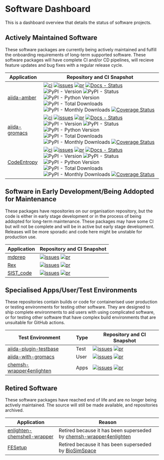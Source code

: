 # Software Dashboard

This is a dashboard overview that details the status of software projects.

## Actively Maintained Software

These software packages are currently being actively maintained and fulfill the onboarding requirements of long-term supported software. These software packages will have complete CI and/or CD pipelines, will recieve feature updates and bug fixes with a regular release cycle.

| Application | Repository and CI Snapshot |
| ----------- | -------------------------- |
| [aiida-amber](https://github.com/CCPBioSim/aiida-amber) | [![ci](https://github.com/ccpbiosim/aiida-amber/actions/workflows/project-ci.yaml/badge.svg?branch=main)](https://github.com/ccpbiosim/aiida-amber/actions/workflows/project-ci.yaml) [![issues](https://img.shields.io/github/issues/ccpbiosim/aiida-amber?logo=github&labelColor=grey)](https://github.com/CCPBioSim/aiida-amber/issues) [![pr](https://img.shields.io/github/issues-pr/ccpbiosim/aiida-amber?logo=github&labelColor=grey)](https://github.com/CCPBioSim/aiida-amber/pulls) [![Docs - Status](https://app.readthedocs.org/projects/aiida-amber/badge/?version=latest)](https://aiida-amber.readthedocs.io/en/latest/?badge=latest) ![PyPI - Version](https://img.shields.io/pypi/v/aiida-amber?logo=pypi&logoColor=white) ![PyPI - Status](https://img.shields.io/pypi/status/aiida-amber?logo=pypi&logoColor=white) ![PyPI - Python Version](https://img.shields.io/pypi/pyversions/aiida-amber) ![PyPI - Total Downloads](https://img.shields.io/pepy/dt/aiida-amber?logo=pypi&logoColor=white&color=blue) ![PyPI - Monthly Downloads](https://img.shields.io/pypi/dm/aiida-amber?logo=pypi&logoColor=white&color=blue) [![Coverage Status](https://coveralls.io/repos/github/CCPBioSim/aiida-amber/badge.svg?branch=main)](https://coveralls.io/github/CCPBioSim/aiida-amber?branch=main) |
| [aiida-gromacs](https://github.com/CCPBioSim/aiida-gromacs) | [![ci](https://github.com/ccpbiosim/aiida-gromacs/actions/workflows/project-ci.yaml/badge.svg?branch=main)](https://github.com/ccpbiosim/aiida-gromacs/actions/workflows/project-ci.yaml) [![issues](https://img.shields.io/github/issues/ccpbiosim/aiida-gromacs?logo=github&labelColor=grey)](https://github.com/CCPBioSim/aiida-gromacs/issues) [![pr](https://img.shields.io/github/issues-pr/ccpbiosim/aiida-gromacs?logo=github&labelColor=grey)](https://github.com/CCPBioSim/aiida-gromacs/pulls) [![Docs - Status](https://app.readthedocs.org/projects/aiida-gromacs/badge/?version=latest)](https://aiida-gromacs.readthedocs.io/en/latest/?badge=latest) ![PyPI - Version](https://img.shields.io/pypi/v/aiida-gromacs?logo=pypi&logoColor=white) ![PyPI - Status](https://img.shields.io/pypi/status/aiida-gromacs?logo=pypi&logoColor=white) ![PyPI - Python Version](https://img.shields.io/pypi/pyversions/aiida-gromacs) ![PyPI - Total Downloads](https://img.shields.io/pepy/dt/aiida-gromacs?logo=pypi&logoColor=white&color=blue) ![PyPI - Monthly Downloads](https://img.shields.io/pypi/dm/aiida-gromacs?logo=pypi&logoColor=white&color=blue) [![Coverage Status](https://coveralls.io/repos/github/CCPBioSim/aiida-gromacs/badge.svg?branch=main)](https://coveralls.io/github/CCPBioSim/aiida-gromacs?branch=main) |
| [CodeEntropy](https://github.com/CCPBioSim/CodeEntropy/) | [![ci](https://github.com/ccpbiosim/CodeEntropy/actions/workflows/project-ci.yaml/badge.svg?branch=main)](https://github.com/ccpbiosim/CodeEntropy/actions/workflows/project-ci.yaml) [![issues](https://img.shields.io/github/issues/ccpbiosim/CodeEntropy?logo=github&labelColor=grey)](https://github.com/CCPBioSim/CodeEntropy/issues) [![pr](https://img.shields.io/github/issues-pr/ccpbiosim/CodeEntropy?logo=github&labelColor=grey)](https://github.com/CCPBioSim/CodeEntropy/pulls) [![Docs - Status](https://app.readthedocs.org/projects/codeentropy/badge/?version=latest)](https://codeentropy.readthedocs.io/en/latest/?badge=latest) ![PyPI - Version](https://img.shields.io/pypi/v/codeentropy?logo=pypi&logoColor=white) ![PyPI - Status](https://img.shields.io/pypi/status/codeentropy?logo=pypi&logoColor=white) ![PyPI - Python Version](https://img.shields.io/pypi/pyversions/CodeEntropy) ![PyPI - Total Downloads](https://img.shields.io/pepy/dt/codeentropy?logo=pypi&logoColor=white&color=blue) ![PyPI - Monthly Downloads](https://img.shields.io/pypi/dm/CodeEntropy?logo=pypi&logoColor=white&color=blue) [![Coverage Status](https://coveralls.io/repos/github/CCPBioSim/CodeEntropy/badge.svg?branch=main)](https://coveralls.io/github/CCPBioSim/CodeEntropy?branch=main) |

## Software in Early Development/Being Addopted for Maintenance

These packages have repositories on our organisation repository, but the code is either in early stage development or in the process of being addopted for long-term maintenance. These packages may have some CI but will not be complete and will be in active but early stage development. Releases will be more sporadic and code here might be unstable for production use.

| Application | Repository and CI Snapshot |
| ----------- | -------------------------- |
| [mdprep](https://github.com/CCPBioSim/mdprep) | [![issues](https://img.shields.io/github/issues/ccpbiosim/mdprep?logo=github&labelColor=grey)](https://github.com/CCPBioSim/mdprep/issues) [![pr](https://img.shields.io/github/issues-pr/ccpbiosim/mdprep?logo=github&labelColor=grey)](https://github.com/CCPBioSim/mdprep/pulls) |
| [Rex](https://github.com/CCPBioSim/Rex) | [![issues](https://img.shields.io/github/issues/ccpbiosim/Rex?logo=github&labelColor=grey)](https://github.com/CCPBioSim/Rex/issues) [![pr](https://img.shields.io/github/issues-pr/ccpbiosim/Rex?logo=github&labelColor=grey)](https://github.com/CCPBioSim/Rex/pulls) |
| [SIST_code](https://github.com/CCPBioSim/SIST_code) | [![issues](https://img.shields.io/github/issues/ccpbiosim/SIST_code?logo=github&labelColor=grey)](https://github.com/CCPBioSim/SIST_code/issues) [![pr](https://img.shields.io/github/issues-pr/ccpbiosim/SIST_code?logo=github&labelColor=grey)](https://github.com/CCPBioSim/SIST_code/pulls) |

## Specialised Apps/User/Test Environments

These repositories contain builds or code for containerised user production or testing environments for testing other software. They are designed to ship complete environments to aid users with using complicated software, or for testing other software that have complex build environments that are unsuitable for GitHub actions.

| Test Environment | Type | Repository and CI Snapshot |
| ---------------- | ---- | -------------------------- |
| [aiida-plugin-testbase](https://github.com/CCPBioSim/aiida-plugin-testbase) | Test | [![issues](https://img.shields.io/github/issues/ccpbiosim/aiida-plugin-testbase?logo=github&labelColor=grey)](https://github.com/CCPBioSim/aiida-plugin-testbase/issues) [![pr](https://img.shields.io/github/issues-pr/ccpbiosim/aiida-plugin-testbase?logo=github&labelColor=grey)](https://github.com/CCPBioSim/aiida-plugin-testbase/pulls) |
| [aiida-with-gromacs](https://github.com/CCPBioSim/aiida-with-gromacs) | User | [![issues](https://img.shields.io/github/issues/ccpbiosim/aiida-with-gromacs?logo=github&labelColor=grey)](https://github.com/CCPBioSim/aiida-with-gromacs/issues) [![pr](https://img.shields.io/github/issues-pr/ccpbiosim/aiida-with-gromacs?logo=github&labelColor=grey)](https://github.com/CCPBioSim/aiida-with-gromacs/pulls) |
| [chemsh-wrapper4enlighten](https://github.com/CCPBioSim/chemsh-wrapper4enlighten-plugin) | Apps | [![issues](https://img.shields.io/github/issues/ccpbiosim/chemsh-wrapper4enlighten-plugin?logo=github&labelColor=grey)](https://github.com/CCPBioSim/chemsh-wrapper4enlighten-plugin/issues) [![pr](https://img.shields.io/github/issues-pr/ccpbiosim/chemsh-wrapper4enlighten-plugin?logo=github&labelColor=grey)](https://github.com/CCPBioSim/chemsh-wrapper4enlighten-plugin/pulls) |

## Retired Software

These software packages have reached end of life and are no longer being actively maintained. The source will still be made available, and repositories archived.

| Application | Reason                     |
| ----------- | -------------------------- |
| [enlighten-chemshell-wrapper](https://github.com/CCPBioSim/enlighten-chemshell-wrapper) | Retired because it has been superseded by [chemsh-wrapper4enlighten](https://github.com/CCPBioSim/chemsh-wrapper4enlighten-plugin) |
| [FESetup](https://github.com/CCPBioSim/fesetup) | Retired because it has been superseded by [BioSimSpace](https://github.com/CCPBioSim/BioSimSpace) |
